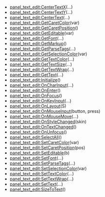 - [panel_text_edit:CenterTextX](nil)(...)
- [panel_text_edit:CenterTextY](nil)(...)
- [panel_text_edit:CenterText](nil)(...)
- [panel_text_edit:GetCaretColor](nil)(var)
- [panel_text_edit:GetCaretPosition](nil)()
- [panel_text_edit:GetEditable](nil)(var)
- [panel_text_edit:GetFont](nil)(...)
- [panel_text_edit:GetMarkup](nil)()
- [panel_text_edit:GetParseTags](nil)(...)
- [panel_text_edit:GetSelectionColor](nil)(var)
- [panel_text_edit:GetTextColor](nil)(...)
- [panel_text_edit:GetTextSize](nil)(...)
- [panel_text_edit:GetTextWrap](nil)(...)
- [panel_text_edit:GetText](nil)(...)
- [panel_text_edit:Initialize](nil)()
- [panel_text_edit:OnCharInput](nil)(...)
- [panel_text_edit:OnEnter](nil)()
- [panel_text_edit:OnFocus](nil)()
- [panel_text_edit:OnKeyInput](nil)(...)
- [panel_text_edit:OnLayout](nil)(S)
- [panel_text_edit:OnMouseInput](nil)(button, press)
- [panel_text_edit:OnMouseMove](nil)(...)
- [panel_text_edit:OnStyleChanged](nil)(skin)
- [panel_text_edit:OnTextChanged](nil)()
- [panel_text_edit:OnUnfocus](nil)()
- [panel_text_edit:SelectAll](nil)()
- [panel_text_edit:SetCaretColor](nil)(var)
- [panel_text_edit:SetCaretPosition](nil)(pos)
- [panel_text_edit:SetEditable](nil)(b)
- [panel_text_edit:SetFont](nil)(...)
- [panel_text_edit:SetParseTags](nil)(...)
- [panel_text_edit:SetSelectionColor](nil)(var)
- [panel_text_edit:SetTextColor](nil)(...)
- [panel_text_edit:SetTextWrap](nil)(...)
- [panel_text_edit:SetText](nil)(...)
- [panel_text_edit:SizeToText](nil)()